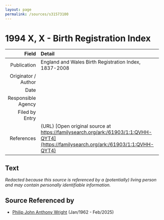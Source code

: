 ```yaml
---
layout: page
permalink: /sources/s31573100
---
```


# 1994 X, X - Birth Registration Index

Field | Detail
---:|:---
Publication | England and Wales Birth Registration Index, 1837-2008
Originator / Author | 
Date | 
Responsible Agency | 
Filed by Entry | 
References | (URL) [Open original source at https://familysearch.org/ark:/61903/1:1:QVHH-QYT4](https://familysearch.org/ark:/61903/1:1:QVHH-QYT4)

## Text

_Redacted because this source is referenced by a (potentially) living person and may contain personally identifiable information._

## Source Referenced by

* [Philip John Anthony Wright](../people/@66352546@-philip-john-anthony-wright-b1962-1-d2025-2.md) (Jan/1962 - Feb/2025)
